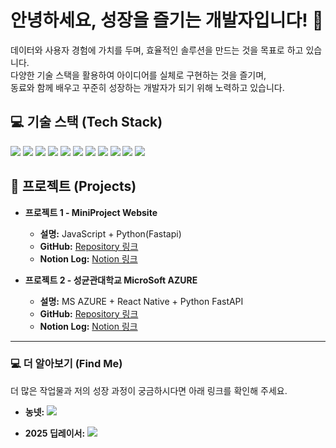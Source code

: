 # 안녕하세요, 성장을 즐기는 개발자입니다! 👋

<p>
    데이터와 사용자 경험에 가치를 두며, 효율적인 솔루션을 만드는 것을 목표로 하고 있습니다. <br/>
    다양한 기술 스택을 활용하여 아이디어를 실체로 구현하는 것을 즐기며, <br/>
    동료와 함께 배우고 꾸준히 성장하는 개발자가 되기 위해 노력하고 있습니다.
</p>

## 💻 기술 스택 (Tech Stack)

<p>
    <img src="https://img.shields.io/badge/Python-3776AB?style=flat-square&logo=Python&logoColor=white"/>
    <img src="https://img.shields.io/badge/FastAPI-009688?style=flat-square&logo=FastAPI&logoColor=white"/>
    <img src="https://img.shields.io/badge/Node.js-339933?style=flat-square&logo=Node.js&logoColor=white"/>
    <img src="https://img.shields.io/badge/React-61DAFB?style=flat-square&logo=React&logoColor=black"/>
    <img src="https://img.shields.io/badge/React%20Native-61DAFB?style=flat-square&logo=React&logoColor=black"/>
    <img src="https://img.shields.io/badge/MySQL-4479A1?style=flat-square&logo=MySQL&logoColor=white"/>
    <img src="https://img.shields.io/badge/Oracle-F80000?style=flat-square&logo=Oracle&logoColor=white"/>
    <img src="https://img.shields.io/badge/R-276DC3?style=flat-square&logo=R&logoColor=white"/>
    <img src="https://img.shields.io/badge/MongoDB-47A248?style=flat-square&logo=MongoDB&logoColor=white"/>
    <img src="https://img.shields.io/badge/Linux-FCC624?style=flat-square&logo=Linux&logoColor=black"/>
    <img src="https://img.shields.io/badge/Azure-0078D4?style=flat-square&logo=Microsoft-Azure&logoColor=white"/>
</p>

## 🚀 프로젝트 (Projects)

* **프로젝트 1 - MiniProject Website**
    * **설명:** JavaScript + Python(Fastapi) 
    * **GitHub:** [Repository 링크](https://github.com/prayMiyer/Miniproject-React-and-Fastapi.git)
    * **Notion Log:** [Notion 링크](https://www.notion.so/Mini-WepSite-Project-255ab2bcd0a8804e9869e02ba4e36172?source=copy_link)
     
* **프로젝트 2 - 성균관대학교 MicroSoft AZURE**
    * **설명:** MS AZURE + React Native + Python FastAPI
    * **GitHub:** [Repository 링크](https://github.com/prayMiyer/AiNuri2.git)
    * **Notion Log:** [Notion 링크](https://www.notion.so/MS-_-262ab2bcd0a88050b764fd05af22f59c?source=copy_link)


---

### 💻 더 알아보기 (Find Me)

더 많은 작업물과 저의 성장 과정이 궁금하시다면 아래 링크를 확인해 주세요.

* **농넷:**
    [<img src="https://img.shields.io/badge/Notion-000000?style=flat-square&logo=Notion&logoColor=white"/>](https://www.notion.so/254ab2bcd0a880e0b0ffccf52ceaf4f1?source=copy_link)

* **2025 딥레이서:**
    [<img src="https://img.shields.io/badge/Notion-000000?style=flat-square&logo=Notion&logoColor=white"/>](https://www.notion.so/Soldesk-2025-Ai-DeepRacer-248ab2bcd0a880369922e02b6e93e1fc?source=copy_link)
